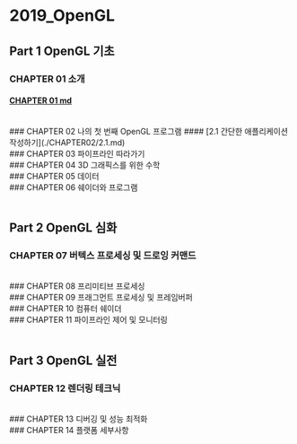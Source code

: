 # 2019_OpenGL

## Part 1 OpenGL 기초

### CHAPTER 01 소개
#### [CHAPTER 01 md](./CHAPTER01.md)
<BR>
### CHAPTER 02 나의 첫 번째 OpenGL 프로그램
#### [2.1 간단한 애플리케이션 작성하기](./CHAPTER02/2.1.md)
<BR>
### CHAPTER 03 파이프라인 따라가기
<BR>
### CHAPTER 04 3D 그래픽스를 위한 수학
<BR>
### CHAPTER 05 데이터
<BR>
### CHAPTER 06 쉐이더와 프로그램
<BR><BR>

## Part 2 OpenGL 심화
### CHAPTER 07 버텍스 프로세싱 및 드로잉 커맨드
<BR>
### CHAPTER 08 프리미티브 프로세싱
<BR>
### CHAPTER 09 프래그먼트 프로세싱 및 프레임버퍼
<BR>
### CHAPTER 10 컴퓨터 쉐이더
<BR>
### CHAPTER 11 파이프라인 제어 및 모니터링
<BR><BR>

## Part 3 OpenGL 실전
### CHAPTER 12 렌더링 테크닉
<BR>
### CHAPTER 13 디버깅 및 성능 최적화
<BR>
### CHAPTER 14 플랫폼 세부사항
<BR>
